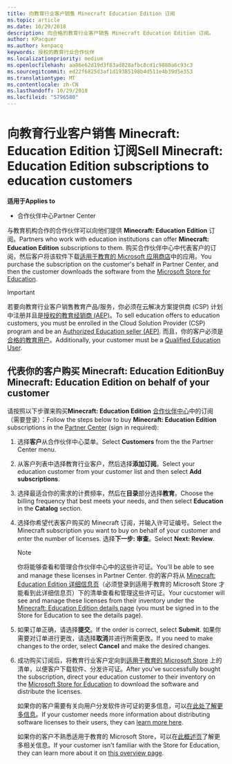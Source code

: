 ```yaml
---
title: 向教育行业客户销售 Minecraft Education Edition 订阅
ms.topic: article
ms.date: 10/29/2018
description: 向合格的教育行业客户销售 Minecraft Education Edition 订阅。
author: KPacquer
ms.author: kenpacq
keywords: 授权的教育行业合作伙伴
ms.localizationpriority: medium
ms.openlocfilehash: aa86e62d19d3f83ad828afbc8cd1c9880a6c93c3
ms.sourcegitcommit: ed22f6825d3af1d19385198b4d511e4b39d5e353
ms.translationtype: MT
ms.contentlocale: zh-CN
ms.lasthandoff: 10/29/2018
ms.locfileid: "5796580"
---
```

# <a name="sell-minecraft-education-edition-subscriptions-to-education-customers"></a><span data-ttu-id="97cd8-104">向教育行业客户销售 Minecraft: Education Edition 订阅</span><span class="sxs-lookup"><span data-stu-id="97cd8-104">Sell Minecraft: Education Edition subscriptions to education customers</span></span>

**<span data-ttu-id="97cd8-105">适用于</span><span class="sxs-lookup"><span data-stu-id="97cd8-105">Applies to</span></span>**

-  <span data-ttu-id="97cd8-106">合作伙伴中心</span><span class="sxs-lookup"><span data-stu-id="97cd8-106">Partner Center</span></span>

<span data-ttu-id="97cd8-107">与教育机构合作的合作伙伴可以向他们提供 **Minecraft: Education Edition** 订阅。</span><span class="sxs-lookup"><span data-stu-id="97cd8-107">Partners who work with education institutions can offer **Minecraft: Education Edition** subscriptions to them.</span></span> <span data-ttu-id="97cd8-108">购买合作伙伴中心中代表客户的订阅，然后客户将该软件下载[适用于教育的 Microsoft 应用商店](https://educationstore.microsoft.com)中的应用。</span><span class="sxs-lookup"><span data-stu-id="97cd8-108">You purchase the subscription on the customer's behalf in Partner Center, and then the customer downloads the software from the [Microsoft Store for Education](https://educationstore.microsoft.com).</span></span> 

>[!IMPORTANT]
><span data-ttu-id="97cd8-109">若要向教育行业客户销售教育产品/服务，你必须在云解决方案提供商 (CSP) 计划中注册并且是[授权的教育经销商 (AEP)](https://www.mepn.com)。</span><span class="sxs-lookup"><span data-stu-id="97cd8-109">To sell education offers to education customers, you must be enrolled in the Cloud Solution Provider (CSP) program and be an [Authorized Education seller (AEP)](https://www.mepn.com).</span></span> <span data-ttu-id="97cd8-110">而且，你的客户必须是[合格的教育用户](http://www.microsoftvolumelicensing.com/DocumentSearch.aspx?Mode=3&DocumentTypeId=7)。</span><span class="sxs-lookup"><span data-stu-id="97cd8-110">Additionally, your customer must be a [Qualified Education User](http://www.microsoftvolumelicensing.com/DocumentSearch.aspx?Mode=3&DocumentTypeId=7).</span></span>  

 
## <a name="buy-minecraft-education-edition-on-behalf-of-your-customer"></a><span data-ttu-id="97cd8-111">代表你的客户购买 **Minecraft: Education Edition**</span><span class="sxs-lookup"><span data-stu-id="97cd8-111">Buy **Minecraft: Education Edition** on behalf of your customer</span></span>

<span data-ttu-id="97cd8-112">请按照以下步骤来购买**Minecraft: Education Edition** [合作伙伴中心](https://partnercenter.microsoft.com/pcv/dashboard/overview
)中的订阅 （需要登录）：</span><span class="sxs-lookup"><span data-stu-id="97cd8-112">Follow the steps below to buy **Minecraft: Education Edition** subscriptions in the [Partner Center](https://partnercenter.microsoft.com/pcv/dashboard/overview
) (sign in required):</span></span>

  1.  <span data-ttu-id="97cd8-113">选择**客户**从合作伙伴中心菜单。</span><span class="sxs-lookup"><span data-stu-id="97cd8-113">Select **Customers** from the the Partner Center menu.</span></span>
  
  2.  <span data-ttu-id="97cd8-114">从客户列表中选择教育行业客户，然后选择**添加订阅**。</span><span class="sxs-lookup"><span data-stu-id="97cd8-114">Select your education customer from your customer list and then select **Add subscriptions**.</span></span>
  
  3.  <span data-ttu-id="97cd8-115">选择最适合你的需求的计费频率，然后在**目录**部分选择**教育**。</span><span class="sxs-lookup"><span data-stu-id="97cd8-115">Choose the billing frequency that best meets your needs, and then select **Education** in the **Catalog** section.</span></span>

  4.  <span data-ttu-id="97cd8-116">选择你希望代表客户购买的 Minecraft 订阅，并输入许可证编号。</span><span class="sxs-lookup"><span data-stu-id="97cd8-116">Select the Minecraft subscription you want to buy on behalf of your customer and enter the number of licenses.</span></span> <span data-ttu-id="97cd8-117">选择**下一步: 审查**。</span><span class="sxs-lookup"><span data-stu-id="97cd8-117">Select **Next: Review**.</span></span>

      >[!NOTE]
      ><span data-ttu-id="97cd8-118">你将能够查看和管理合作伙伴中心中的这些许可证。</span><span class="sxs-lookup"><span data-stu-id="97cd8-118">You'll be able to see and manage these licenses in Partner Center.</span></span> <span data-ttu-id="97cd8-119">你的客户将从 [Minecraft: Education Edition 详细信息页](https://educationstore.microsoft.com/en-us/store/details/minecraft-education-edition/9nblggh4r2r6)（必须登录到适用于教育的 Microsoft Store 才能看到此详细信息页）下的清单查看和管理这些许可证。</span><span class="sxs-lookup"><span data-stu-id="97cd8-119">Your cucstomer will see and manage these licenses from their inventory under the [Minecraft: Education Edition details page](https://educationstore.microsoft.com/en-us/store/details/minecraft-education-edition/9nblggh4r2r6) (you must be signed in to the Store for Education to see the details page).</span></span> 

  5.  <span data-ttu-id="97cd8-120">如果订单正确，请选择**提交**。</span><span class="sxs-lookup"><span data-stu-id="97cd8-120">If the order is correct, select **Submit**.</span></span> <span data-ttu-id="97cd8-121">如果你需要对订单进行更改，请选择**取消**并进行所需更改。</span><span class="sxs-lookup"><span data-stu-id="97cd8-121">If you need to make changes to the order, select **Cancel** and make the desired changes.</span></span>   

  6.  <span data-ttu-id="97cd8-122">成功购买订阅后，将教育行业客户定向到[适用于教育的 Microsoft Store](https://educationstore.microsoft.com) 上的清单，以便客户下载软件、分发许可证。</span><span class="sxs-lookup"><span data-stu-id="97cd8-122">After you've successfully bought the subscription, direct your education customer to their inventory on the [Microsoft Store for Education](https://educationstore.microsoft.com) to download the software and distribute the licenses.</span></span>

      <span data-ttu-id="97cd8-123">如果你的客户需要有关向用户分发软件许可证的更多信息，可以[在此处了解更多信息](https://docs.microsoft.com/education/windows/school-get-minecraft#distribute-minecraft)。</span><span class="sxs-lookup"><span data-stu-id="97cd8-123">If your customer needs more information about distributing software licenses to their users, they can [learn more here](https://docs.microsoft.com/education/windows/school-get-minecraft#distribute-minecraft).</span></span>  
  
      <span data-ttu-id="97cd8-124">如果你的客户不熟悉适用于教育的 Microsoft Store，可以在[此概述页](https://docs.microsoft.com/microsoft-store/windows-store-for-business-overview)了解更多相关信息。</span><span class="sxs-lookup"><span data-stu-id="97cd8-124">If your customer isn't familiar with the Store for Education, they can learn more about it on [this overview page](https://docs.microsoft.com/microsoft-store/windows-store-for-business-overview).</span></span>  

      

